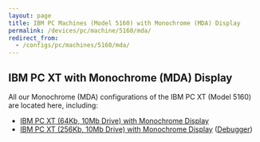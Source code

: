 ```yaml
---
layout: page
title: IBM PC Machines (Model 5160) with Monochrome (MDA) Display
permalink: /devices/pc/machine/5160/mda/
redirect_from:
  - /configs/pc/machines/5160/mda/
---
```


IBM PC XT with Monochrome (MDA) Display
---

All our Monochrome (MDA) configurations of the IBM PC XT (Model 5160) are located here, including:

* [IBM PC XT (64Kb, 10Mb Drive) with Monochrome Display](/devices/pc/machine/5160/mda/64kb/softkbd/)
* [IBM PC XT (256Kb, 10Mb Drive) with Monochrome Display](/devices/pc/machine/5160/mda/256kb/) ([Debugger](/devices/pc/machine/5160/mda/256kb/debugger/))

